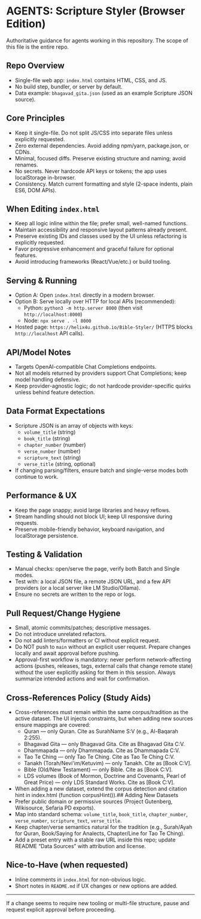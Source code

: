 # AGENTS: Scripture Styler (Browser Edition)

Authoritative guidance for agents working in this repository. The scope of this file is the entire repo.

## Repo Overview
- Single-file web app: `index.html` contains HTML, CSS, and JS.
- No build step, bundler, or server by default.
- Data example: `bhagavad_gita.json` (used as an example Scripture JSON source).

## Core Principles
- Keep it single-file. Do not split JS/CSS into separate files unless explicitly requested.
- Zero external dependencies. Avoid adding npm/yarn, package.json, or CDNs.
- Minimal, focused diffs. Preserve existing structure and naming; avoid renames.
- No secrets. Never hardcode API keys or tokens; the app uses localStorage in-browser.
- Consistency. Match current formatting and style (2-space indents, plain ES6, DOM APIs).

## When Editing `index.html`
- Keep all logic inline within the file; prefer small, well-named functions.
- Maintain accessibility and responsive layout patterns already present.
- Preserve existing IDs and classes used by the UI unless refactoring is explicitly requested.
- Favor progressive enhancement and graceful failure for optional features.
- Avoid introducing frameworks (React/Vue/etc.) or build tooling.

## Serving & Running
- Option A: Open `index.html` directly in a modern browser.
- Option B: Serve locally over HTTP for local APIs (recommended):
  - Python: `python3 -m http.server 8000` (then visit `http://localhost:8000`)
  - Node: `npx serve . -l 8000`
- Hosted page: `https://helix4u.github.io/Bible-Styler/` (HTTPS blocks `http://localhost` API calls).

## API/Model Notes
- Targets OpenAI-compatible Chat Completions endpoints.
- Not all models returned by providers support Chat Completions; keep model handling defensive.
- Keep provider-agnostic logic; do not hardcode provider-specific quirks unless behind feature detection.

## Data Format Expectations
- Scripture JSON is an array of objects with keys:
  - `volume_title` (string)
  - `book_title` (string)
  - `chapter_number` (number)
  - `verse_number` (number)
  - `scripture_text` (string)
  - `verse_title` (string, optional)
- If changing parsing/filters, ensure batch and single-verse modes both continue to work.

## Performance & UX
- Keep the page snappy; avoid large libraries and heavy reflows.
- Stream handling should not block UI; keep UI responsive during requests.
- Preserve mobile-friendly behavior, keyboard navigation, and localStorage persistence.

## Testing & Validation
- Manual checks: open/serve the page, verify both Batch and Single modes.
- Test with: a local JSON file, a remote JSON URL, and a few API providers (or a local server like LM Studio/Ollama).
- Ensure no secrets are written to the repo or logs.

## Pull Request/Change Hygiene
- Small, atomic commits/patches; descriptive messages.
- Do not introduce unrelated refactors.
- Do not add linters/formatters or CI without explicit request.
- Do NOT push to `main` without an explicit user request. Prepare changes locally and await approval before pushing.
- Approval-first workflow is mandatory: never perform network-affecting actions (pushes, releases, tags, external calls that change remote state) without the user explicitly asking for them in this session. Always summarize intended actions and wait for confirmation.

## Cross-References Policy (Study Aids)
- Cross-references must remain within the same corpus/tradition as the active dataset. The UI injects constraints, but when adding new sources ensure mappings are covered:
  - Quran — only Quran. Cite as SurahName S:V (e.g., Al-Baqarah 2:255).
  - Bhagavad Gita — only Bhagavad Gita. Cite as Bhagavad Gita C:V.
  - Dhammapada — only Dhammapada. Cite as Dhammapada C:V.
  - Tao Te Ching — only Tao Te Ching. Cite as Tao Te Ching C:V.
  - Tanakh (Torah/Nevi'im/Ketuvim) — only Tanakh. Cite as [Book C:V].
  - Bible (Old/New Testament) — only Bible. Cite as [Book C:V].
  - LDS volumes (Book of Mormon, Doctrine and Covenants, Pearl of Great Price) — only LDS Standard Works. Cite as [Book C:V].
- When adding a new dataset, extend the corpus detection and citation hint in index.html (function corpusHint()).## Adding New Datasets
- Prefer public domain or permissive sources (Project Gutenberg, Wikisource, Sefaria PD exports).
- Map into standard schema: `volume_title`, `book_title`, `chapter_number`, `verse_number`, `scripture_text`, `verse_title`.
- Keep chapter/verse semantics natural for the tradition (e.g., Surah/Ayah for Quran, Book/Saying for Analects, Chapter/Line for Tao Te Ching).
- Add a preset entry with a stable raw URL inside this repo; update README “Data Sources” with attribution and license.

## Nice-to-Have (when requested)
- Inline comments in `index.html` for non-obvious logic.
- Short notes in `README.md` if UX changes or new options are added.

---
If a change seems to require new tooling or multi-file structure, pause and request explicit approval before proceeding.





